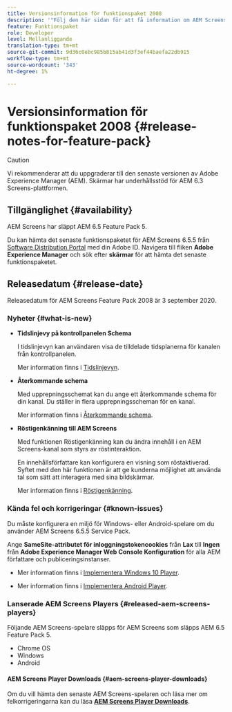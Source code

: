 ```yaml
---
title: Versionsinformation för funktionspaket 2008
description: '"Följ den här sidan för att få information om AEM Screens Feature Pack 2008 släppt den 3 september 2020."'
feature: Funktionspaket
role: Developer
level: Mellanliggande
translation-type: tm+mt
source-git-commit: 9d36c0ebc985b815ab41d3f3ef44baefa22db915
workflow-type: tm+mt
source-wordcount: '343'
ht-degree: 1%

---
```



# Versionsinformation för funktionspaket 2008 {#release-notes-for-feature-pack}

>[!CAUTION]
>
>Vi rekommenderar att du uppgraderar till den senaste versionen av Adobe Experience Manager (AEM). Skärmar har underhållsstöd för AEM 6.3 Screens-plattformen.

## Tillgänglighet {#availability}

AEM Screens har släppt AEM 6.5 Feature Pack 5.

Du kan hämta det senaste funktionspaketet för AEM Screens 6.5.5 från [Software Distribution Portal](https://experience.adobe.com/#/downloads/content/software-distribution/en/aem.html) med din Adobe ID. Navigera till fliken **Adobe Experience Manager** och sök efter **skärmar** för att hämta det senaste funktionspaketet.

## Releasedatum {#release-date}

Releasedatum för AEM Screens Feature Pack 2008 är 3 september 2020.

### Nyheter {#what-is-new}

* **Tidslinjevy på kontrollpanelen Schema**

   I tidslinjevyn kan användaren visa de tilldelade tidsplanerna för kanalen från kontrollpanelen.

   Mer information finns i [Tidslinjevyn](/help/user-guide/channel-assignment-latest-fp.md#timeline-view).

* **Återkommande schema**

   Med upprepningsschemat kan du ange ett återkommande schema för din kanal. Du ställer in flera upprepningsscheman för en kanal.

   Mer information finns i [Återkommande schema](/help/user-guide/channel-assignment-latest-fp.md#recurrence-schedule).

* **Röstigenkänning till AEM Screens**

   Med funktionen Röstigenkänning kan du ändra innehåll i en AEM Screens-kanal som styrs av röstinteraktion.

   En innehållsförfattare kan konfigurera en visning som röstaktiverad. Syftet med den här funktionen är att ge kunderna möjlighet att använda tal som sätt att interagera med sina bildskärmar.

   Mer information finns i [Röstigenkänning](voice-recognition.md).

### Kända fel och korrigeringar {#known-issues}

Du måste konfigurera en miljö för Windows- eller Android-spelare om du använder AEM Screens 6.5.5 Service Pack.

Ange **SameSite-attributet för inloggningstokencookies** från **Lax** till **Ingen** från **Adobe Experience Manager Web Console
Konfiguration** för alla AEM författare och publiceringsinstanser.

* Mer information finns i [Implementera Windows 10 Player](implementing-windows-player.md#fp-environment-setup).

* Mer information finns i [Implementera Android Player](implementing-android-player.md#fp-environment-setup).

### Lanserade AEM Screens Players {#released-aem-screens-players}

Följande AEM Screens-spelare släpps för AEM Screens som släpps AEM 6.5 Feature Pack 5.

* Chrome OS
* Windows
* Android

#### AEM Screens Player Downloads {#aem-screens-player-downloads}

Om du vill hämta den senaste AEM Screens-spelaren och läsa mer om felkorrigeringarna kan du läsa **[AEM Screens Player Downloads](https://download.macromedia.com/screens/index.html)**.
